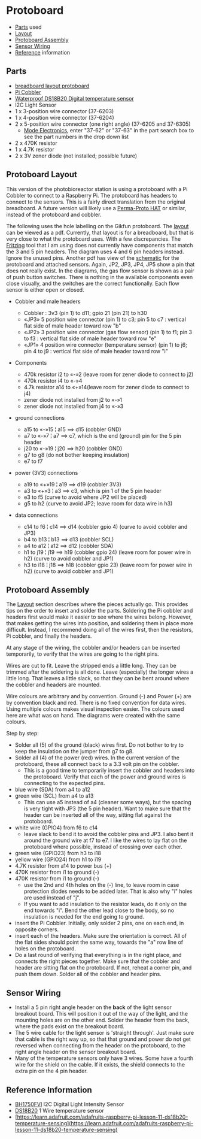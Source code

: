 ﻿# Protoboard

* [Parts](#link_parts) used
* [Layout](#link_layout)
* [Protoboard Assembly](#link_assembly)
* [Sensor Wiring](#link_wiring)
* [Reference](#link_reference) information

## <a name="link_parts"></a>Parts

* [breadboard layout protoboard](http://www.gikfun.com/electronic-pcb-board-c-60/3x-solderable-breadboard-gold-plated-finish-proto-board-pcb-p-725.html)
* [Pi Cobbler](https://www.adafruit.com/product/2029)
* [Waterproof DS18B20 Digital temperature sensor](https://www.adafruit.com/product/381)
* I2C Light Sensor
* 1 x 3-position wire connector (37-6203)
* 1 x 4-position wire connector (37-6204)
* 2 x 5-position wire connector (one right angle)  (37-6205 and 37-6305)
  * [Mode Electronics](http://mode-elec.com/), enter "37-62" or "37-63" in the part search box to see the part numbers in the drop down list
* 2 x 470K resistor
* 1 x 4.7K resistor
* 2 x 3V zener diode (not installed; possible future)

## <a name="link_layout"></a>Protoboard Layout

This version of the photobioreactor station is using a protoboard with a Pi Cobbler to connect to a Raspberry Pi.  The protoboard has headers to connect to the sensors.  This is a fairly direct translation from the original breadboard.  A future version will likely use a [Perma-Proto HAT](https://www.adafruit.com/product/2310) or similar, instead of the protoboard and cobbler.

The following uses the hole labelling on the Gikfun protoboard.  The [layout](breadboard_layout.pdf) can be viewed as a pdf.  Currently, that layout is for a breadboard, but that is very close to what the protoboard uses.  With a few discrepancies.  The [Fritzing](http://fritzing.org/) tool that I am using does not currently have components that match the 3 and 5 pin headers.  The diagram uses 4 and 6 pin headers instead.  Ignore the unused pins.  Another pdf has view of the [schematic](protoboard_schematic.pdf) for the protoboard and attached sensors.  Again, JP2, JP3, JP4, JP5 show a pin that does not really exist.  In the diagrams, the gas flow sensor is shown as a pair of push button switches.  There is nothing in the available components even close visually, and the switches are the correct functionally.  Each flow sensor is either open or closed.

* Cobbler and male headers
  * Cobbler : 3v3 (pin 1) to d11; gpio 21 (pin 21) to h30
  * «JP3» 5 position wire connector (pin 1) to c3; pin 5 to c7 : vertical flat side of male header toward row "b"
  * «JP2» 3 position wire connector (gas flow sensor) (pin 1) to f1; pin 3 to f3 : vertical flat side of male header toward row "e"
  * «JP1» 4 position wire connector (temperature sensor) (pin 1) to j6; pin 4 to j9 : vertical flat side of male header toward row "i"

* Components
  * 470k resistor i2 to «-»2 (leave room for zener diode to connect to j2)
  * 470k resistor i4 to «-»4
  * 4.7k resistor a14 to «+»14(leave room for zener diode to connect to j4)
  * zener diode not installed from j2 to «-»1
  * zener diode not installed from j4 to «-»3

* ground connections
  * a15 to «-»15 ¦ a15 ==> d15 (cobbler GND)
  * a7 to «-»7 ¦ a7 ==> c7, which is the end (ground) pin for the 5 pin header
  * j20 to «-»19 ¦ j20 ==> h20 (cobbler GND)
  * g7 to g8 (do not bother keeping insulation)
  * e7 to f7

* power (3V3) connections
  * a19 to «+»19 ¦ a19 ==> d19 (cobbler 3V3)
  * a3 to «+»3 ¦ a3 ==> c3, which is pin 1 of the 5 pin header
  * e3 to f5 (curve to avoid where JP2 will be placed)
  * g5 to h2 (curve to avoid JP2; leave room for data wire in h3)

* data connections
  * c14 to f6 ¦ c14 ==> d14 (cobbler gpio 4) (curve to avoid cobbler and JP3)
  * b4 to b13 ¦ b13 ==> d13 (cobbler SCL)
  * a4 to a12 ¦ a12 ==> d12 (cobbler SDA)
  * h1 to j19 ¦ j19 ==> h19 (cobbler gpio 24) (leave room for power wire in h2) (curve to avoid cobbler and JP1)
  * h3 to i18 ¦ j18 ==> h18 (cobbler gpio 23) (leave room for power wire in h2) (curve to avoid cobbler and JP1)

## <a name="link_assembly"></a>Protoboard Assembly

The [Layout](#link_layout) section describes where the pieces actually go.  This provides tips on the order to insert and solder the parts.  Soldering the Pi cobbler and headers first would make it easier to see where the wires belong.  However, that makes getting the wires into position, and soldering them in place more difficult.  Instead, I recommend doing all of the wires first, then the resistors, Pi cobbler, and finally the headers.

At any stage of the wiring, the cobbler and/or headers can be inserted temporarily, to verify that the wires are going to the right pins.

Wires are cut to fit.  Leave the stripped ends a little long.  They can be trimmed after the soldering is all done.  Leave (especially) the longer wires a little long.  That leaves a little slack, so that they can be bent around where the cobbler and headers are mounted.

Wire colours are arbitrary and by convention.  Ground (-) and Power (+) are by convention black and red.  There is no fixed convention for data wires.  Using multiple colours makes visual inspection easier.  The colours used here are what was on hand.  The diagrams were created with the same colours.

Step by step:

* Solder all (5) of the ground (black) wires first.  Do not bother to try to keep the insulation on the jumper from g7 to g8.
* Solder all (4) of the power (red) wires.  In the current version of the protoboard, these all connect back to a 3.3 volt pin on the cobbler.
  * This is a good time to temporarily insert the cobbler and headers into the protoboard.  Verify that each of the power and ground wires is connecting to the expected pins.
* blue wire (SDA) from a4 to a12
* green wire (SCL) from a4 to a13
  * This can use a5 instead of a4 (cleaner some ways), but the spacing is very tight with JP3 (the 5 pin header).  Want to make sure that the header can be inserted all of the way, sitting flat against the protoboard.
* white wire (GPIO4) from f6 to c14
  * leave slack to bend it to avoid the cobbler pins and JP3.  I also bent it around the ground wire at f7 to e7.  I like the wires to lay flat on the protoboard where possible, instead of crossing over each other.
* green wire (GPIO23) from h3 to i18
* yellow wire (GPIO24) from h1 to i19
* 4.7K resistor from a14 to power bus (+)
* 470K resistor from i1 to ground (-)
* 470K resistor from i1 to ground (-)
  * use the 2nd and 4th holes on the (-) line, to leave room in case protection diodes needs to be added later.  That is also why "i" holes are used instead of "j".
  * If you want to add insulation to the resistor leads, do it only on the end towards "i".  Bend the other lead close to the body, so no insulation is needed for the end going to ground.
* insert the Pi Cobbler.  Initially, only solder 2 pins, one on each end, in opposite corners.
* insert each of the headers.  Make sure the orientation is correct. All of the flat sides should point the same way, towards the "a" row line of holes on the protoboard.
* Do a last round of verifying that everything is in the right place, and connects the right pieces together.  Make sure that the cobbler and header are sitting flat on the protoboard.  If not, reheat a corner pin, and push them down.  Solder all of the cobbler and header pins.

## <a name="link_wiring"></a>Sensor Wiring

* Install a 5 pin right angle header on the **back** of the light sensor breakout board.  This will position it out of the way of the light, and the mounting holes are on the other end.  Solder the header from the back, where the pads exist on the breakout board.
* The 5 wire cable for the light sensor is 'straight through'.  Just make sure that cable is the right way up, so that that ground and power do not get reversed when connecting from the header on the protoboard, to the right angle header on the sensor breakout board.
* Many of the temperature sensors only have 3 wires.  Some have a fourth wire for the shield on the cable.  If it exists, the shield connects to the extra pin on the 4 pin header.

## <a name="link_reference"></a>Reference Information

* [BH1750FVI](https://www.raspberrypi-spy.co.uk/2015/03/bh1750fvi-i2c-digital-light-intensity-sensor/) I2C Digital Light Intensity Sensor
* [DS18B20](https://www.adafruit.com/product/381) 1 Wire temperature sensor
* [https://learn.adafruit.com/adafruits-raspberry-pi-lesson-11-ds18b20-temperature-sensing](https://learn.adafruit.com/adafruits-raspberry-pi-lesson-11-ds18b20-temperature-sensing)
